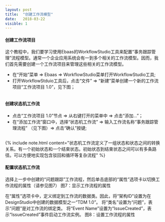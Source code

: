 ```yaml
---
layout: post
title:  "创建工作流模型"
date:   2018-03-22
visible: 1
---
```


#### 创建工作流项目

这个教程中，我们要学习使用Ebaas的WorkflowStudio工具来配置“事务跟踪管理”流程模型。通常一个企业应用系统会有一到多个相关的工作流模型。因而，我们首先需要创建一个工作流项目来管理这些相关的工作流模型。

* 在“开始”菜单 => Ebaas => WorkflowStudio菜单打开WorkflowStudio工具;
* 打开WorkflowStduio工具后，点击“文件” => “新建”菜单创建一个新的工作流项目“工作流项目 1.0”，见下图；

<img src="{{'/assets/img/2018-3-22-创建工作流项目.png' | prepend: site.baseurl }}" alt="">

#### 创建状态机工作流

* 点击“工作流项目 1.0”节点 => 从右键打开的菜单中 => 点击“添加...”；
* 在“添加工作流”窗口中，选择“状态机工作流” => 输入工作流名称“事务跟踪管理流程” （见下图）=> 点击“确认”按键;

<img src="{{'/assets/img/2018-3-22-创建状态机工作流.png' | prepend: site.baseurl }}" alt="">

{% include note.html content="状态机工作流定义了一组状态和状态之间的转换关系。有一个初始状态和一个结束状态。初始状态到结束状态之间可以有多条路径。可以方便地实现包含驳回和循环等复杂流程" %}


#### 配置状态机工作流

选择上一步中创建的“问题跟踪”工作流程，然后单击底部的“属性”选项卡以切换工作流程的属性（请参见图7）
图7：显示工作流程的属性

在“属性”选项卡中，定义绑定到工作流的数据类。因此，将“架构ID”设置为在DesignStudio中创建的数据模型之一“TDM 1.0”。
将“类名”设置为“问题”，表示“问题”是对工作流的绑定类。
将“Event Name”设置为“IssueCreated”，表示“IssueCreated”事件启动工作流实例。
图8：设置工作流程的属性

